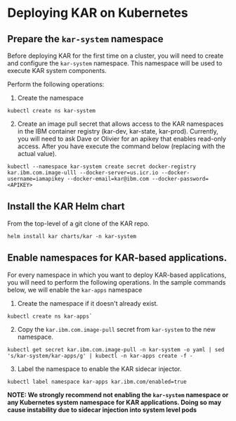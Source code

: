 # Deploying KAR on Kubernetes

## Prepare the `kar-system` namespace

Before deploying KAR for the first time on a cluster, you will need to
create and configure the `kar-system` namespace.  This namespace will
be used to execute KAR system components.

Perform the following operations:
1. Create the namespace
```shell
kubectl create ns kar-system
```

2. Create an image pull secret that allows access to the KAR
namespaces in the IBM container registry (kar-dev, kar-state,
kar-prod). Currently, you will need to ask Dave or Olivier for an
apikey that enables read-only access. After you have <APIKEY> execute
the command below (replacing <APIKEY> with the actual value).

```shell
kubectl --namespace kar-system create secret docker-registry kar.ibm.com.image-ulll --docker-server=us.icr.io --docker-username=iamapikey --docker-email=kar@ibm.com --docker-password=<APIKEY>
```

## Install the KAR Helm chart
From the top-level of a git clone of the KAR repo.

```shell
helm install kar charts/kar -n kar-system
```

## Enable namespaces for KAR-based applications.

For every namespace in which you want to deploy KAR-based
applications, you will need to perform the following operations. In
the sample commands below, we will enable the `kar-apps` namespace

1. Create the namespace if it doesn't already exist.
```shell
kubectl create ns kar-apps`
```

2. Copy the `kar.ibm.com.image-pull` secret from `kar-system` to the new namespace.
```shell
kubectl get secret kar.ibm.com.image-pull -n kar-system -o yaml | sed 's/kar-system/kar-apps/g' | kubectl -n kar-apps create -f -
```

3. Label the namespace to enable the KAR sidecar injector.
```shell
kubectl label namespace kar-apps kar.ibm.com/enabled=true
```

**NOTE: We strongly recommend not enabling the `kar-system` namespace
  or any Kubernetes system namespace for KAR applications. Doing so
  may cause instability due to sidecar injection into system level
  pods**
